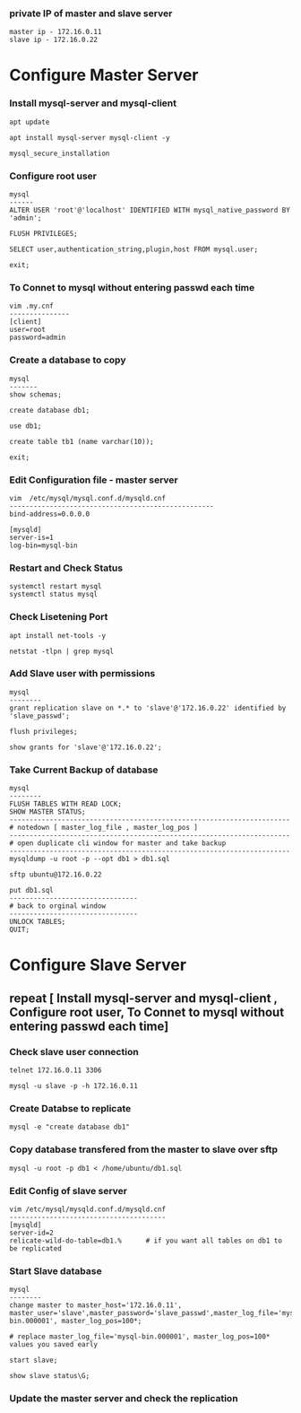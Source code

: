 ### private IP of master and slave server
```
master ip - 172.16.0.11
slave ip - 172.16.0.22
```
# Configure Master Server

### Install mysql-server and mysql-client
```
apt update

apt install mysql-server mysql-client -y 

mysql_secure_installation

```
### Configure root user
```
mysql
------
ALTER USER 'root'@'localhost' IDENTIFIED WITH mysql_native_password BY 'admin';

FLUSH PRIVILEGES;

SELECT user,authentication_string,plugin,host FROM mysql.user;

exit;
```
### To Connet to mysql without entering passwd each time
```
vim .my.cnf
---------------
[client]
user=root
password=admin
```
### Create a database to copy
```
mysql
-------
show schemas;

create database db1;

use db1;

create table tb1 (name varchar(10));

exit;
```

### Edit Configuration file - master server
```
vim  /etc/mysql/mysql.conf.d/mysqld.cnf
---------------------------------------------------
bind-address=0.0.0.0

[mysqld]
server-is=1
log-bin=mysql-bin
```

### Restart and Check Status
```
systemctl restart mysql
systemctl status mysql
```

### Check Lisetening Port
```
apt install net-tools -y

netstat -tlpn | grep mysql
```

### Add Slave user with permissions 
```
mysql
--------
grant replication slave on *.* to 'slave'@'172.16.0.22' identified by 'slave_passwd';

flush privileges;

show grants for 'slave'@'172.16.0.22';
```

### Take Current Backup of database  
```
mysql
--------
FLUSH TABLES WITH READ LOCK;
SHOW MASTER STATUS;
----------------------------------------------------------------------
# notedown [ master_log_file , master_log_pos ]
----------------------------------------------------------------------
# open duplicate cli window for master and take backup
----------------------------------------------------------------------
mysqldump -u root -p --opt db1 > db1.sql

sftp ubuntu@172.16.0.22

put db1.sql
--------------------------------
# back to orginal window
--------------------------------
UNLOCK TABLES;
QUIT;
```

# Configure Slave Server 

## repeat [ Install mysql-server and mysql-client , Configure root user, To Connet to mysql without entering passwd each time]


### Check slave user connection
```
telnet 172.16.0.11 3306

mysql -u slave -p -h 172.16.0.11
``` 

### Create Databse to replicate
```
mysql -e "create database db1"
```

### Copy database transfered from the master to slave over sftp
```
mysql -u root -p db1 < /home/ubuntu/db1.sql
```

### Edit Config of slave server
```
vim /etc/mysql/mysqld.conf.d/mysqld.cnf
---------------------------------------
[mysqld]
server-id=2
relicate-wild-do-table=db1.%      # if you want all tables on db1 to be replicated
```

### Start Slave database
```
mysql
--------
change master to master_host='172.16.0.11', master_user='slave',master_password='slave_passwd',master_log_file='mysql-bin.000001', master_log_pos=100*;

# replace master_log_file='mysql-bin.000001', master_log_pos=100* values you saved early

start slave;

show slave status\G;
```
### Update the master server and check the replication
